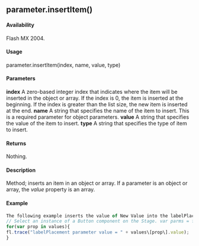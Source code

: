 ## parameter.insertItem()

#### Availability

Flash MX 2004.

#### Usage

parameter.insertItem(index, name, value, type)

#### Parameters

**index** A zero-based integer index that indicates where the item will be inserted in the object or array. If the index is 0, the item is inserted at the beginning. If the index is greater than the list size, the new item is inserted at the end.
**name** A string that specifies the name of the item to insert. This is a required parameter for object parameters.
**value** A string that specifies the value of the item to insert.
**type** A string that specifies the type of item to insert.

#### Returns

Nothing.

#### Description

Method; inserts an item in an object or array. If a parameter is an object or array, the *value* property is an array.

#### Example

```javascript
The following example inserts the value of New Value into the labelPlacement parameter:
// Select an instance of a Button component on the Stage. var parms = fl.getDocumentDOM().selection\[0\].parameters; parms\[3\].insertItem(0, "name", "New Value", "String"); var values = parms\[3\].value;
for(var prop in values){
fl.trace("labelPlacement parameter value = " + values\[prop\].value);
}

```
